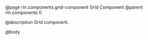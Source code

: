 @page rin.components.grid-component Grid Component
@parent rin.components 0

@description Grid component.

@body